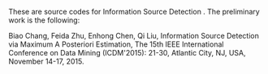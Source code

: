 These are source codes for Information Source Detection .
The preliminary work is the following:

Biao Chang, Feida Zhu, Enhong Chen, Qi Liu, Information Source Detection via Maximum A Posteriori Estimation, The 15th IEEE International Conference on Data Mining (ICDM'2015): 21-30, Atlantic City, NJ, USA, November 14-17, 2015. 
